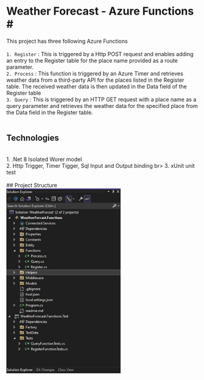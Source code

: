 # Weather Forecast  - Azure Functions <span>#</span>

This project has three following Azure Functions <br><br>
`1. Register` : This is triggered by a Http POST request and enables adding an entry to the Register table for the place name provided as a route parameter.<br>
`2. Process`  : This function is triggered by an Azure Timer and retrieves weather data from a third-party API for the places listed in the Register table. The received weather data is then updated in the Data field of the Register table<br>
`3. Query`    : This is triggered by an HTTP GET request with a place name as a query parameter and retrieves the weather data for the specified place from the Data field in the Register table.<br><br>
## Technologies
<br>
1. .Net 8 Isolated Worer model <br>  
2. Http Trigger, Timer Tigger, Sql Input and Output binding br>
3. xUnit unit test <br>
<br>
## Project Structure <br>
<img src="WeatherForcast.Functions/Properties/Screenshot 2024-11-26 070242.jpg" alt="Description" width="300"/>






